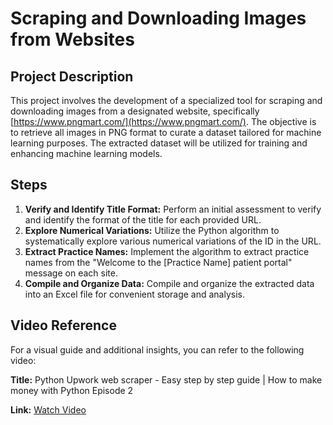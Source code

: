 # Scraping and Downloading Images from Websites

## Project Description
This project involves the development of a specialized tool for scraping and downloading images from a designated website, specifically [https://www.pngmart.com/](https://www.pngmart.com/). The objective is to retrieve all images in PNG format to curate a dataset tailored for machine learning purposes. The extracted dataset will be utilized for training and enhancing machine learning models.

## Steps
1. **Verify and Identify Title Format:** Perform an initial assessment to verify and identify the format of the title for each provided URL.
2. **Explore Numerical Variations:** Utilize the Python algorithm to systematically explore various numerical variations of the ID in the URL.
3. **Extract Practice Names:** Implement the algorithm to extract practice names from the "Welcome to the [Practice Name] patient portal" message on each site.
4. **Compile and Organize Data:** Compile and organize the extracted data into an Excel file for convenient storage and analysis.

## Video Reference
For a visual guide and additional insights, you can refer to the following video:

**Title:** Python Upwork web scraper - Easy step by step guide | How to make money with Python Episode 2

**Link:** [Watch Video](https://www.youtube.com/watch?v=Al20Pyuc5Ck&list=PLq1YsG1H2jMWSjtGMsfGH48DvPQX1VP-I&index=2)
